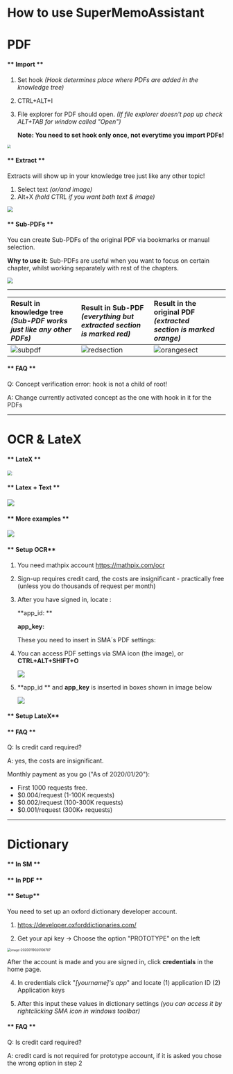 # How to use SuperMemoAssistant

# **PDF**



<!-- tabs:start -->

#### ** Import **

1. Set hook *(Hook determines place where PDFs are added in the knowledge tree)*

2. CTRL+ALT+I

3. File explorer for PDF should open. *(If file explorer doesn't pop up check ALT+TAB for window called "Open")*

   **Note: You need to set hook only once, not everytime you import PDFs!**

<img src="https://raw.githubusercontent.com/supermemo/SuperMemoAssistant.Documentation/master/resources/SuperMemoAssistant.Plugins.PDF/import.png" style="zoom: 50%;" />



#### ** Extract **

Extracts will show up in your knowledge tree just like any other topic!

1. Select text *(or/and image)*
2. Alt+X *(hold CTRL if you want both text & image)*

<img src="https://github.com/supermemo/SuperMemoAssistant.Documentation/blob/master/resources/SuperMemoAssistant.Plugins.PDF/textimage.gif?raw=true" style="zoom:80%;" />



#### ** Sub-PDFs **

You can create Sub-PDFs of the original PDF via bookmarks or manual selection.

**Why to use it:** Sub-PDFs are useful when you want to focus on certain chapter, whilst working separately with rest of the chapters.

<img src="https://github.com/supermemo/SuperMemoAssistant.Documentation/blob/master/resources/SuperMemoAssistant.Plugins.PDF/pdfextract.gif?raw=true" style="zoom: 80%;" />

------



| Result in knowledge tree *(Sub-PDF works just like any other PDFs)* | Result in Sub-PDF *(everything but extracted section is marked red)* | Result in the original PDF *(extracted section is marked orange)* |      |
| :----------------------------------------------------------- | :----------------------------------------------------------- | :----------------------------------------------------------- | ---- |
| <img src="https://github.com/supermemo/SuperMemoAssistant.Documentation/blob/master/resources/SuperMemoAssistant.Plugins.PDF/subpdf.png?raw=true" alt="subpdf"  /> | ![redsection](https://github.com/supermemo/SuperMemoAssistant.Documentation/blob/master/resources/SuperMemoAssistant.Plugins.PDF/redsection.png?raw=true) | ![orangesect](https://github.com/supermemo/SuperMemoAssistant.Documentation/blob/master/resources/SuperMemoAssistant.Plugins.PDF/orangesect.png?raw=true) |      |

#### ** FAQ **

Q: Concept verification error: hook is not a child of root!

A: Change currently activated concept as the one with hook in it for the PDFs

<!-- tabs:end -->

------

# OCR & LateX

<!-- tabs:start -->

#### ** LateX **

<img src="https://github.com/supermemo/SuperMemoAssistant.Documentation/blob/master/resources/SuperMemoAssistant.Plugins.PDF/JstLtX.gif?raw=true" style="zoom: 67%;" />



#### ** Latex + Text **

![](https://github.com/supermemo/SuperMemoAssistant.Documentation/blob/master/resources/SuperMemoAssistant.Plugins.PDF/Txt%20and%20LtX.gif?raw=true)



#### ** More examples **

![](https://github.com/supermemo/SuperMemoAssistant.Documentation/blob/master/resources/SuperMemoAssistant.Plugins.PDF/CmplXLtX.gif?raw=true)



#### ** Setup OCR**

1. You need mathpix account https://mathpix.com/ocr

2. Sign-up requires credit card, the costs are insignificant - practically free (unless you do thousands of request per month)

3. After you have signed in, locate :

   **app_id: ** 

   **app_key:** 

   These you need to insert in SMA´s PDF settings:

4. You can access PDF settings via SMA icon (the image), or **CTRL+ALT+SHIFT+O**

   ![](https://github.com/supermemo/SuperMemoAssistant.Documentation/blob/master/resources/SuperMemoAssistant.Plugins.PDF/accessettings.png?raw=true)

5. **app_id ** and **app_key** is inserted in boxes shown in image below

   ![](https://github.com/supermemo/SuperMemoAssistant.Documentation/blob/master/resources/SuperMemoAssistant.Plugins.PDF/insettings.png?raw=true)

#### ** Setup LateX**

#### ** FAQ **

Q: Is credit card required?

A: yes, the costs are insignificant. 

Monthly payment as you go ("As of 2020/01/20"):

- First 1000 requests free.
- $0.004/request (1-100K requests)
- $0.002/request (100-300K requests)
- $0.001/request (300K+ requests)

<!-- tabs:end -->

------

# Dictionary

<!-- tabs:start -->

#### ** In SM **

#### ** In PDF **

#### ** Setup**

You need to set up an oxford dictionary developer account.  

1. https://developer.oxforddictionaries.com/

2. Get your api key -> Choose the option "PROTOTYPE" on the left

<img src="https://github.com/supermemo/SuperMemoAssistant.Documentation/blob/master/resources/SuperMemoAssistant.Plugins.PDF/prototype2.png?raw=true" alt="image-20200119020106787" style="zoom:50%;" />

After the account is made and you are signed in, click **credentials** in the home page. 

4. In credentials click "*[yourname]'s app*" and locate (1) application ID  (2) Application keys

5. After this input these values in dictionary settings *(you can access it by rightclicking SMA icon in windows toolbar)*

#### ** FAQ **

Q: Is credit card required?

A: credit card is not required for prototype account, if it is asked you chose the wrong option in step 2

<!-- tabs:end -->




